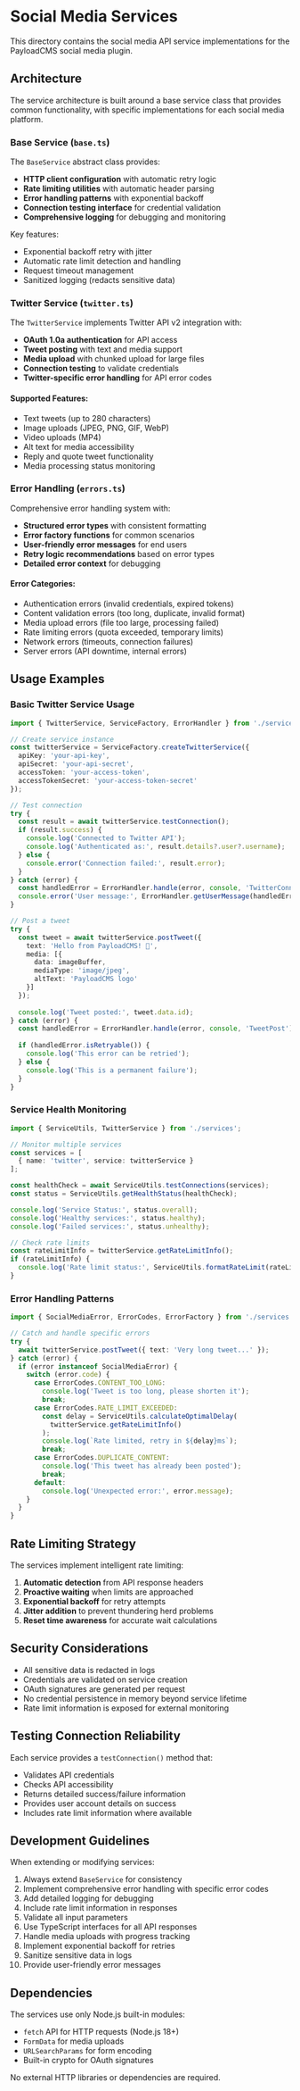 # Social Media Services

This directory contains the social media API service implementations for the PayloadCMS social media plugin.

## Architecture

The service architecture is built around a base service class that provides common functionality, with specific implementations for each social media platform.

### Base Service (`base.ts`)

The `BaseService` abstract class provides:

- **HTTP client configuration** with automatic retry logic
- **Rate limiting utilities** with automatic header parsing
- **Error handling patterns** with exponential backoff
- **Connection testing interface** for credential validation
- **Comprehensive logging** for debugging and monitoring

Key features:
- Exponential backoff retry with jitter
- Automatic rate limit detection and handling
- Request timeout management
- Sanitized logging (redacts sensitive data)

### Twitter Service (`twitter.ts`)

The `TwitterService` implements Twitter API v2 integration with:

- **OAuth 1.0a authentication** for API access
- **Tweet posting** with text and media support
- **Media upload** with chunked upload for large files
- **Connection testing** to validate credentials
- **Twitter-specific error handling** for API error codes

#### Supported Features:
- Text tweets (up to 280 characters)
- Image uploads (JPEG, PNG, GIF, WebP)
- Video uploads (MP4)
- Alt text for media accessibility
- Reply and quote tweet functionality
- Media processing status monitoring

### Error Handling (`errors.ts`)

Comprehensive error handling system with:

- **Structured error types** with consistent formatting
- **Error factory functions** for common scenarios
- **User-friendly error messages** for end users
- **Retry logic recommendations** based on error types
- **Detailed error context** for debugging

#### Error Categories:
- Authentication errors (invalid credentials, expired tokens)
- Content validation errors (too long, duplicate, invalid format)
- Media upload errors (file too large, processing failed)
- Rate limiting errors (quota exceeded, temporary limits)
- Network errors (timeouts, connection failures)
- Server errors (API downtime, internal errors)

## Usage Examples

### Basic Twitter Service Usage

```typescript
import { TwitterService, ServiceFactory, ErrorHandler } from './services';

// Create service instance
const twitterService = ServiceFactory.createTwitterService({
  apiKey: 'your-api-key',
  apiSecret: 'your-api-secret',
  accessToken: 'your-access-token',
  accessTokenSecret: 'your-access-token-secret'
});

// Test connection
try {
  const result = await twitterService.testConnection();
  if (result.success) {
    console.log('Connected to Twitter API');
    console.log('Authenticated as:', result.details?.user?.username);
  } else {
    console.error('Connection failed:', result.error);
  }
} catch (error) {
  const handledError = ErrorHandler.handle(error, console, 'TwitterConnection');
  console.error('User message:', ErrorHandler.getUserMessage(handledError));
}

// Post a tweet
try {
  const tweet = await twitterService.postTweet({
    text: 'Hello from PayloadCMS! 🚀',
    media: [{
      data: imageBuffer,
      mediaType: 'image/jpeg',
      altText: 'PayloadCMS logo'
    }]
  });
  
  console.log('Tweet posted:', tweet.data.id);
} catch (error) {
  const handledError = ErrorHandler.handle(error, console, 'TweetPost');
  
  if (handledError.isRetryable()) {
    console.log('This error can be retried');
  } else {
    console.log('This is a permanent failure');
  }
}
```

### Service Health Monitoring

```typescript
import { ServiceUtils, TwitterService } from './services';

// Monitor multiple services
const services = [
  { name: 'twitter', service: twitterService }
];

const healthCheck = await ServiceUtils.testConnections(services);
const status = ServiceUtils.getHealthStatus(healthCheck);

console.log('Service Status:', status.overall);
console.log('Healthy services:', status.healthy);
console.log('Failed services:', status.unhealthy);

// Check rate limits
const rateLimitInfo = twitterService.getRateLimitInfo();
if (rateLimitInfo) {
  console.log('Rate limit status:', ServiceUtils.formatRateLimit(rateLimitInfo));
}
```

### Error Handling Patterns

```typescript
import { SocialMediaError, ErrorCodes, ErrorFactory } from './services';

// Catch and handle specific errors
try {
  await twitterService.postTweet({ text: 'Very long tweet...' });
} catch (error) {
  if (error instanceof SocialMediaError) {
    switch (error.code) {
      case ErrorCodes.CONTENT_TOO_LONG:
        console.log('Tweet is too long, please shorten it');
        break;
      case ErrorCodes.RATE_LIMIT_EXCEEDED:
        const delay = ServiceUtils.calculateOptimalDelay(
          twitterService.getRateLimitInfo()
        );
        console.log(`Rate limited, retry in ${delay}ms`);
        break;
      case ErrorCodes.DUPLICATE_CONTENT:
        console.log('This tweet has already been posted');
        break;
      default:
        console.log('Unexpected error:', error.message);
    }
  }
}
```

## Rate Limiting Strategy

The services implement intelligent rate limiting:

1. **Automatic detection** from API response headers
2. **Proactive waiting** when limits are approached
3. **Exponential backoff** for retry attempts
4. **Jitter addition** to prevent thundering herd problems
5. **Reset time awareness** for accurate wait calculations

## Security Considerations

- All sensitive data is redacted in logs
- Credentials are validated on service creation
- OAuth signatures are generated per request
- No credential persistence in memory beyond service lifetime
- Rate limit information is exposed for external monitoring

## Testing Connection Reliability

Each service provides a `testConnection()` method that:

- Validates API credentials
- Checks API accessibility
- Returns detailed success/failure information
- Provides user account details on success
- Includes rate limit information where available

## Development Guidelines

When extending or modifying services:

1. Always extend `BaseService` for consistency
2. Implement comprehensive error handling with specific error codes
3. Add detailed logging for debugging
4. Include rate limit information in responses
5. Validate all input parameters
6. Use TypeScript interfaces for all API responses
7. Handle media uploads with progress tracking
8. Implement exponential backoff for retries
9. Sanitize sensitive data in logs
10. Provide user-friendly error messages

## Dependencies

The services use only Node.js built-in modules:
- `fetch` API for HTTP requests (Node.js 18+)
- `FormData` for media uploads
- `URLSearchParams` for form encoding
- Built-in crypto for OAuth signatures

No external HTTP libraries or dependencies are required.